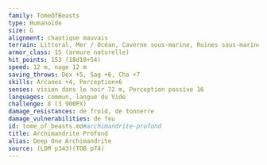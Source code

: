 ```yaml
---
family: TomeOfBeasts
type: Humanoïde
size: G
alignment: chaotique mauvais
terrain: Littoral, Mer / Océan, Caverne sous-marine, Ruines sous-marines
armor_class: 15 (armure naturelle)
hit_points: 153 (18d10+54)
speed: 12 m, nage 12 m
saving_throws: Dex +5, Sag +6, Cha +7
skills: Arcanes +4, Perception+6
senses: vision dans le noir 72 m, Perception passive 16
languages: commun, langue du Vide
challenge: 8 (3 900PX)
damage_resistances: de froid, de tonnerre
damage_vulnerabilities: de feu
id: tome_of_beasts.md#archimandrite-profond
title: Archimandrite Profond
alias: Deep One Archimandrite
source: (LDM p343)(TOB p74)
---
```


